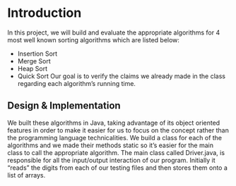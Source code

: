# Introduction

In this project, we will build and evaluate the appropriate algorithms for 4 most well known sorting algorithms which are listed below:

* Insertion Sort
* Merge Sort
* Heap Sort
* Quick Sort
Our goal is to verify the claims we already made in the class regarding each algorithm’s running time.


## Design & Implementation

We built these algorithms in Java, taking advantage of its object oriented features in order to make it easier for us to focus on the concept rather than the programming language technicalities.
We build a class for each of the algorithms and we made their methods static so it’s easier for the main class to call the appropriate algorithm.
The main class called Driver.java, is responsible for all the input/output interaction of our program. Initially it “reads” the digits from each of our testing files and then stores them onto a list of arrays. 
